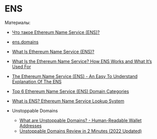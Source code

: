 # ENS

Материалы:

* [Что такое Ethereum Name Service (ENS)?](https://forklog.com/cryptorium/chto-takoe-ethereum-name-service-ens)
* [ens.domains](https://ens.domains/)
* [What Is Ethereum Name Service (ENS)?](https://academy.binance.com/en/articles/what-is-ethereum-name-service-ens)
* [What Is the Ethereum Name Service? How ENS Works and What It’s Used For](https://www.coindesk.com/learn/what-is-the-ethereum-name-service-how-ens-works-and-what-its-used-for/)
* [The Ethereum Name Service (ENS) - An Easy To Understand Explanation Of The ENS](https://www.youtube.com/watch?v=uHUsGOyWc94)
* [Top 6 Ethereum Name Service (ENS) Domain Categories](https://www.youtube.com/watch?v=5YBkujGj-DI)
* [What is ENS? Ethereum Name Service Lookup System](https://www.youtube.com/watch?v=P8RlPsjGaR8)

* Unstoppable Domains
  - [What are Unstoppable Domains? - Human-Readable Wallet Addresses](https://www.youtube.com/watch?v=O-RO4tWA0Rs)
  - [Unstoppable Domains Review in 2 Minutes (2022 Updated)](https://www.youtube.com/watch?v=HVdNSvRhRys)

